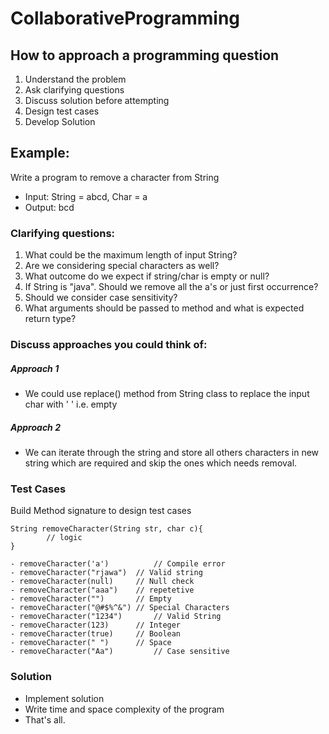 # CollaborativeProgramming

## How to approach a programming question
1. Understand the problem 
2. Ask clarifying questions 
3. Discuss solution before attempting 
4. Design test cases 
5. Develop Solution

## Example:
Write a program to remove a character from String
- Input: String = abcd, Char = a
- Output: bcd

### Clarifying questions:
1. What could be the maximum length of input String?
2. Are we considering special characters as well?
3. What outcome do we expect if string/char is empty or null?
4. If String is  "java". Should we remove all the a's or just first occurrence?
5. Should we consider case sensitivity?
6. What arguments should be passed to method and what is expected return type? 

### Discuss approaches you could think of:

##### Approach 1

- We could use replace() method from String class to replace the input char with ' ' i.e. empty
##### Approach 2
- We can iterate through the string and store all others characters in new string which are required and skip the ones which needs removal.

### Test Cases

Build Method signature to design test cases
```
String removeCharacter(String str, char c){
        // logic
}
```
```
- removeCharacter('a') 	        // Compile error
- removeCharacter("rjawa")	// Valid string
- removeCharacter(null)		// Null check
- removeCharacter("aaa") 	// repetetive 
- removeCharacter("")		// Empty
- removeCharacter("@#$%^&")	// Special Characters
- removeCharacter("1234")       // Valid String
- removeCharacter(123)		// Integer
- removeCharacter(true)		// Boolean
- removeCharacter(" ")		// Space
- removeCharacter("Aa")       	// Case sensitive
```

### Solution 

- Implement solution
- Write time and space complexity of the program
- That's all.